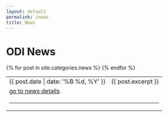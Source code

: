 ```yaml
---
layout: default
permalink: /news
title: News
---
```


# ODI News
      
<table>
    {% for post in site.categories.news %}
      <tr>
            <td>{{ post.date | date: '%B %d, %Y' }}</td>
            <td>{{ post.excerpt }}</td>
      <tr>
            <td colspan="2"><a href="{{ site.baseurl }}{{ post.url }}">go to news details</a></td>
      </tr>
      <tr>
            <td colspan="2"><hr></td>
      </tr>
    {% endfor %}
</table>
